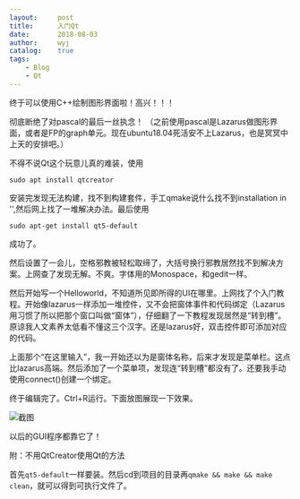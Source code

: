 ```yaml
---
layout:		post
title:		入门Qt
date:		2018-08-03
author:		wyj
catalog:	true
tags:
    - Blog
    - Qt
---
```


终于可以使用C++绘制图形界面啦！高兴！！！

彻底断绝了对pascal的最后一丝执念！
（之前使用pascal是Lazarus做图形界面，或者是FP的graph单元。现在ubuntu18.04死活安不上Lazarus，也是冥冥中上天的安排吧。）

不得不说Qt这个玩意儿真的难装，使用

```
sudo apt install qtcreator
```
安装完发现无法构建，找不到构建套件，手工qmake说什么找不到installation in '',然后网上找了一堆解决办法。最后使用
```
sudo apt-get install qt5-default
```
成功了。

然后设置了一会儿，空格邪教被轻松取缔了，大括号换行邪教居然找不到解决方案。上网查了发现无解。不爽。字体用的Monospace，和gedit一样。

然后开始写一个Helloworld，不知道所见即所得的UI在哪里。上网找了个入门教程。开始像lazarus一样添加一堆控件，又不会把窗体事件和代码绑定（Lazarus用习惯了所以把那个窗口叫做“窗体”），仔细翻了一下教程发现居然是“转到槽”。原谅我人文素养太低看不懂这三个汉字。还是lazarus好，双击控件即可添加对应的代码。

上面那个“在这里输入”，我一开始还以为是窗体名称，后来才发现是菜单栏。这点比lazarus高端。然后添加了一个菜单项，发现连“转到槽”都没有了。还要我手动使用connect()创建一个绑定。

终于编辑完了。Ctrl+R运行。下面放图展现一下效果。

![截图](https://cdn.luogu.com.cn/upload/pic/33850.png)

以后的GUI程序都靠它了！

附：不用QtCreator使用Qt的方法

首先`qt5-default`一样要装。然后cd到项目的目录再`qmake && make && make clean`，就可以得到可执行文件了。
